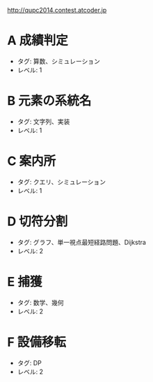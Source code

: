 http://qupc2014.contest.atcoder.jp

# A 成績判定
- タグ: 算数、シミュレーション
- レベル: 1

# B 元素の系統名
- タグ: 文字列、実装
- レベル: 1

# C 案内所
- タグ: クエリ、シミュレーション
- レベル: 1

# D 切符分割
- タグ: グラフ、単一視点最短経路問題、Dijkstra
- レベル: 2

# E 捕獲
- タグ: 数学、幾何
- レベル: 2

# F 設備移転
- タグ: DP
- レベル: 2
